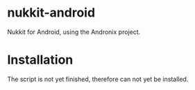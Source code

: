 # nukkit-android
Nukkit for Android, using the Andronix project.

# Installation
The script is not yet finished, therefore can not yet be installed.
